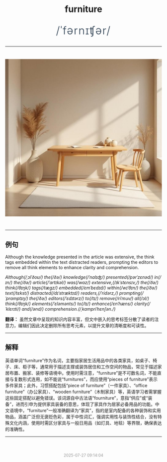 <div align="center">

# furniture

<div style="margin: 30px 0;">
<h1 style="font-size: 2.5em; font-weight: 300; letter-spacing: 2px; margin: 0; color: #2c3e50;">
/ˈfərnɪʧər/
</h1>
</div>

</div>

---

<div align="center" style="margin: 40px 0;">

![furniture](images/furniture.png)

</div>

---

## 例句

Although the knowledge presented in the article was extensive, the think tags embedded within the text distracted readers, prompting the editors to remove all think elements to enhance clarity and comprehension.

*Although(/ˌɔlˈðoʊ/) the(/ðə/) knowledge(/ˈnɑlɪʤ/) presented(/pərˈzɛnəd/) in(/ɪn/) the(/ðə/) article(/ˈɑrtɪkəl/) was(/wɑz/) extensive,(/ɪkˈstɛnsɪv,/) the(/ðə/) think(/θɪŋk/) tags(/tægz/) embedded(/ɛmˈbɛdɪd/) within(/wɪˈθɪn/) the(/ðə/) text(/tɛkst/) distracted(/dɪˈstræktɪd/) readers,(/ˈridərz,/) prompting(/ˈprɑmptɪŋ/) the(/ðə/) editors(/ˈɛdɪtərz/) to(/tɪ/) remove(/riˈmuv/) all(/ɔl/) think(/θɪŋk/) elements(/ˈɛləmənts/) to(/tɪ/) enhance(/ɛnˈhæns/) clarity(/ˈklɛrɪti/) and(/ənd/) comprehension.(/ˌkɑmpriˈhɛnʃən./)*

**翻译：** 虽然文章中呈现的知识内容丰富，但文中嵌入的思考标签分散了读者的注意力，编辑们因此决定删除所有思考元素，以提升文章的清晰度和可读性。

---

## 解释

英语单词“furniture”作为名词，主要指家居生活用品中的各类家具，如桌子、椅子、床、柜子等，通常用于描述支撑或装饰居住和工作空间的物品，常见于描述家居布置、搬家、装修等语境中。使用时需注意，“furniture”是不可数名词，不能直接与复数形式连用，如不能说“furnitures”，而应使用“pieces of furniture”表示多件家具；此外，习惯搭配包括“piece of furniture”（一件家具）、“office furniture”（办公家具）、“wooden furniture”（木制家具）等，英语学习者需掌握这些固定搭配以避免错误。该词源自中古法语“fourniture”，意指“供应”或“装备”，进而引申为提供家具装备的意思，体现了家具作为居家必备用品的功能。中文语境中，“furniture”一般准确翻译为“家具”，指的是室内配备的各种装饰和实用物品，涵盖广泛但无褒贬色彩，属于中性词汇，强调实用性与装饰性结合，没有特殊文化内涵，使用时需区分家具与一般日用品（如灯具、地毯）等界限，确保表达的准确性。


---

<div align="center" style="margin-top: 50px;">
<small style="color: #999; font-size: 0.9em;">2025-07-27 09:14:04</small>
</div>
